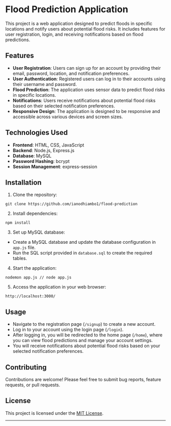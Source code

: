 # Flood Prediction Application

This project is a web application designed to predict floods in specific locations and notify users about potential flood risks. It includes features for user registration, login, and receiving notifications based on flood predictions.

## Features

- **User Registration**: Users can sign up for an account by providing their email, password, location, and notification preferences.
- **User Authentication**: Registered users can log in to their accounts using their username and password.
- **Flood Prediction**: The application uses sensor data to predict flood risks in specific locations.
- **Notifications**: Users receive notifications about potential flood risks based on their selected notification preferences.
- **Responsive Design**: The application is designed to be responsive and accessible across various devices and screen sizes.

## Technologies Used

- **Frontend**: HTML, CSS, JavaScript
- **Backend**: Node.js, Express.js
- **Database**: MySQL
- **Password Hashing**: bcrypt
- **Session Management**: express-session

## Installation

1. Clone the repository:

```
git clone https://github.com/ianodhiambo1/flood-prediction
```

2. Install dependencies:

```
npm install
```

3. Set up MySQL database:

- Create a MySQL database and update the database configuration in `app.js` file.
- Run the SQL script provided in `database.sql` to create the required tables.

4. Start the application:

```
nodemon app.js // node app.js
```

5. Access the application in your web browser:

```
http://localhost:3000/
```

## Usage

- Navigate to the registration page (`/signup`) to create a new account.
- Log in to your account using the login page (`/login`).
- After logging in, you will be redirected to the home page (`/home`), where you can view flood predictions and manage your account settings.
- You will receive notifications about potential flood risks based on your selected notification preferences.

## Contributing

Contributions are welcome! Please feel free to submit bug reports, feature requests, or pull requests.

## License

This project is licensed under the [MIT License](LICENSE).

---
